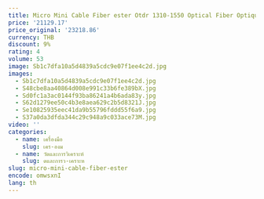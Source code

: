 ```yaml
---
title: Micro Mini Cable Fiber ester Otdr 1310-1550 Optical Fiber Optique Fibra Optica Ftth ราคา
price: '21129.17'
price_original: '23218.86'
currency: THB
discount: 9%
rating: 4
volume: 53
image: Sb1c7dfa10a5d4839a5cdc9e07f1ee4c2d.jpg
images:
  - Sb1c7dfa10a5d4839a5cdc9e07f1ee4c2d.jpg
  - S48cbe8aa40864d008e991c33b6fe389bX.jpg
  - Sd0fc1a3ac0144f93ba86241a4b6ada83y.jpg
  - S62d1279ee50c4b3e8aea629c2b5d8321J.jpg
  - Se10825935eec41da9b55796fddd55f6a9.jpg
  - S37a0da3dfda344c29c948a9c033ace73M.jpg
video: ''
categories:
  - name: เครื่องมือ
    slug: เคร-องม
  - name: วัดและการวิเคราะห์
    slug: ดและการว-เคราะห
slug: micro-mini-cable-fiber-ester
encode: omwsxnI
lang: th
---
```

  